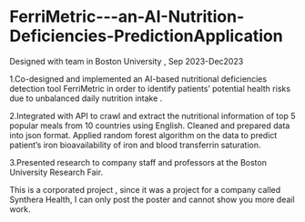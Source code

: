 # FerriMetric---an-AI-Nutrition-Deficiencies-PredictionApplication
Designed with team in Boston University , Sep 2023-Dec2023

1.Co-designed and implemented an AI-based nutritional deficiencies detection tool FerriMetric in order to identify patients’ potential health risks due to unbalanced daily nutrition intake .

2.Integrated with API to crawl and extract the nutritional information of top 5 popular meals from 10 countries using English. Cleaned and prepared data into json format. Applied random forest algorithm on the data to predict patient’s iron bioavailability of iron and blood transferrin saturation. 

3.Presented research to company staff and professors at the Boston University Research Fair.

This is a corporated project , since it was a project for a company called Synthera Health, I can only post the poster and cannot show you more deail work.
